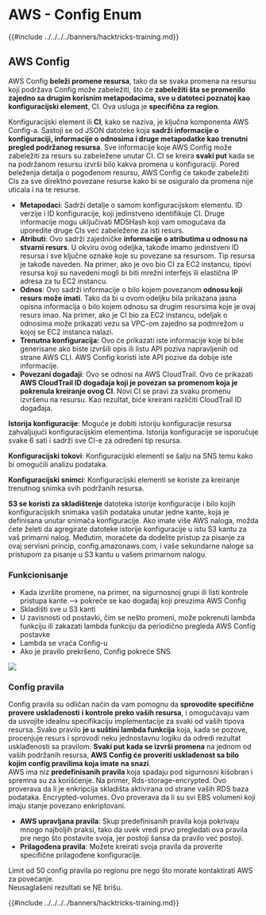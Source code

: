 # AWS - Config Enum

{{#include ../../../../banners/hacktricks-training.md}}

## AWS Config

AWS Config **beleži promene resursa**, tako da se svaka promena na resursu koji podržava Config može zabeležiti, što će **zabeležiti šta se promenilo zajedno sa drugim korisnim metapodacima, sve u datoteci poznatoj kao konfiguracijski element**, CI. Ova usluga je **specifična za region**.

Konfiguracijski element ili **CI**, kako se naziva, je ključna komponenta AWS Config-a. Sastoji se od JSON datoteke koja **sadrži informacije o konfiguraciji, informacije o odnosima i druge metapodatke kao trenutni pregled podržanog resursa**. Sve informacije koje AWS Config može zabeležiti za resurs su zabeležene unutar CI. CI se kreira **svaki put** kada se na podržanom resursu izvrši bilo kakva promena u konfiguraciji. Pored beleženja detalja o pogođenom resursu, AWS Config će takođe zabeležiti CIs za sve direktno povezane resurse kako bi se osiguralo da promena nije uticala i na te resurse.

- **Metapodaci**: Sadrži detalje o samom konfiguracijskom elementu. ID verzije i ID konfiguracije, koji jedinstveno identifikuje CI. Druge informacije mogu uključivati MD5Hash koji vam omogućava da uporedite druge CIs već zabeležene za isti resurs.
- **Atributi**: Ovo sadrži zajedničke **informacije o atributima u odnosu na stvarni resurs**. U okviru ovog odeljka, takođe imamo jedinstveni ID resursa i sve ključne oznake koje su povezane sa resursom. Tip resursa je takođe naveden. Na primer, ako je ovo bio CI za EC2 instancu, tipovi resursa koji su navedeni mogli bi biti mrežni interfejs ili elastična IP adresa za tu EC2 instancu.
- **Odnos**: Ovo sadrži informacije o bilo kojem povezanom **odnosu koji resurs može imati**. Tako da bi u ovom odeljku bila prikazana jasna opisna informacija o bilo kojem odnosu sa drugim resursima koje je ovaj resurs imao. Na primer, ako je CI bio za EC2 instancu, odeljak o odnosima može prikazati vezu sa VPC-om zajedno sa podmrežom u kojoj se EC2 instanca nalazi.
- **Trenutna konfiguracija:** Ovo će prikazati iste informacije koje bi bile generisane ako biste izvršili opis ili listu API poziva napravljenih od strane AWS CLI. AWS Config koristi iste API pozive da dobije iste informacije.
- **Povezani događaji**: Ovo se odnosi na AWS CloudTrail. Ovo će prikazati **AWS CloudTrail ID događaja koji je povezan sa promenom koja je pokrenula kreiranje ovog CI**. Novi CI se pravi za svaku promenu izvršenu na resursu. Kao rezultat, biće kreirani različiti CloudTrail ID događaja.

**Istorija konfiguracije**: Moguće je dobiti istoriju konfiguracije resursa zahvaljujući konfiguracijskim elementima. Istorija konfiguracije se isporučuje svake 6 sati i sadrži sve CI-e za određeni tip resursa.

**Konfiguracijski tokovi**: Konfiguracijski elementi se šalju na SNS temu kako bi omogućili analizu podataka.

**Konfiguracijski snimci**: Konfiguracijski elementi se koriste za kreiranje trenutnog snimka svih podržanih resursa.

**S3 se koristi za skladištenje** datoteka istorije konfiguracije i bilo kojih konfiguracijskih snimaka vaših podataka unutar jedne kante, koja je definisana unutar snimača konfiguracije. Ako imate više AWS naloga, možda ćete želeti da agregirate datoteke istorije konfiguracije u istu S3 kantu za vaš primarni nalog. Međutim, moraćete da dodelite pristup za pisanje za ovaj servisni princip, config.amazonaws.com, i vaše sekundarne naloge sa pristupom za pisanje u S3 kantu u vašem primarnom nalogu.

### Funkcionisanje

- Kada izvršite promene, na primer, na sigurnosnoj grupi ili listi kontrole pristupa kante —> pokreće se kao događaj koji preuzima AWS Config
- Skladišti sve u S3 kanti
- U zavisnosti od postavki, čim se nešto promeni, može pokrenuti lambda funkciju ili zakazati lambda funkciju da periodično pregleda AWS Config postavke
- Lambda se vraća Config-u
- Ako je pravilo prekršeno, Config pokreće SNS

![](<../../../../images/image (126).png>)

### Config pravila

Config pravila su odličan način da vam pomognu da **sprovodite specifične provere usklađenosti** **i kontrole preko vaših resursa**, i omogućavaju vam da usvojite idealnu specifikaciju implementacije za svaki od vaših tipova resursa. Svako pravilo **je u suštini lambda funkcija** koja, kada se pozove, procenjuje resurs i sprovodi neku jednostavnu logiku da odredi rezultat usklađenosti sa pravilom. **Svaki put kada se izvrši promena** na jednom od vaših podržanih resursa, **AWS Config će proveriti usklađenost sa bilo kojim config pravilima koja imate na snazi**.\
AWS ima niz **predefinisanih pravila** koja spadaju pod sigurnosni kišobran i spremna su za korišćenje. Na primer, Rds-storage-encrypted. Ovo proverava da li je enkripcija skladišta aktivirana od strane vaših RDS baza podataka. Encrypted-volumes. Ovo proverava da li su svi EBS volumeni koji imaju stanje povezano enkriptovani.

- **AWS upravljana pravila**: Skup predefinisanih pravila koja pokrivaju mnogo najboljih praksi, tako da uvek vredi prvo pregledati ova pravila pre nego što postavite svoja, jer postoji šansa da pravilo već postoji.
- **Prilagođena pravila**: Možete kreirati svoja pravila da proverite specifične prilagođene konfiguracije.

Limit od 50 config pravila po regionu pre nego što morate kontaktirati AWS za povećanje.\
Neusaglašeni rezultati se NE brišu.

{{#include ../../../../banners/hacktricks-training.md}}
